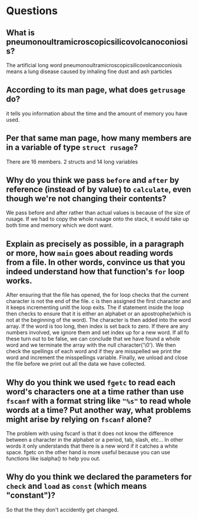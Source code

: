 # Questions

## What is pneumonoultramicroscopicsilicovolcanoconiosis?

The artificial long word pneumonoultramicroscopicsilicovolcanoconiosis means a lung disease caused by inhaling fine dust and ash particles

## According to its man page, what does `getrusage` do?

it tells you information about the time and the amount of memory you have used.

## Per that same man page, how many members are in a variable of type `struct rusage`?

There are 16 members. 2 structs and 14 long variables

## Why do you think we pass `before` and `after` by reference (instead of by value) to `calculate`, even though we're not changing their contents?

We pass before and after rather than actual values is because of the size of rusage. If we had to copy the whole rusage onto the stack,
it would take up both time and memory which we dont want.

## Explain as precisely as possible, in a paragraph or more, how `main` goes about reading words from a file. In other words, convince us that you indeed understand how that function's `for` loop works.

After ensuring that the file has opened, the for loop checks that the current character is not the end of the file. c is then assigned the first character and it keeps incrementing unitl the
loop exits. The if statement inside the loop then checks to ensure that it is either an alphabet or an apostrophe(which is not at the beginning of the word). The character is then added
into the word array. If the word is too long, then index is set back to zero. If there are any numbers involved, we ignore them and set index up for a new word. If all fo these turn out
to be false, we can conclude that we have found a whole word and we terminate the array with the null character('\0'). We then check the spellings of each word and if they are misspelled we
print the word and increment the misspellings variable. Finally, we unload and close the file before we print out all the data we have collected.

## Why do you think we used `fgetc` to read each word's characters one at a time rather than use `fscanf` with a format string like `"%s"` to read whole words at a time? Put another way, what problems might arise by relying on `fscanf` alone?

The problem with using fscanf is that it does not know the difference between a character in the alphabet or a period, tab, slash, etc... In other words it only understands
that there is a new word if it catches a white space. fgetc on the other hand is more useful because you can use functions like isalpha() to help you out.

## Why do you think we declared the parameters for `check` and `load` as `const` (which means "constant")?

So that the they don't accidently get changed.
